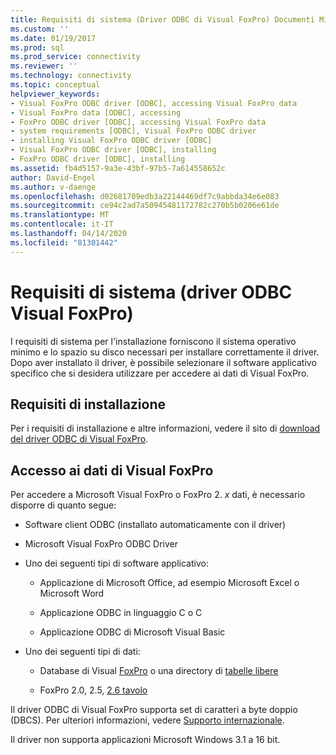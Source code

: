 ```yaml
---
title: Requisiti di sistema (Driver ODBC di Visual FoxPro) Documenti Microsoft
ms.custom: ''
ms.date: 01/19/2017
ms.prod: sql
ms.prod_service: connectivity
ms.reviewer: ''
ms.technology: connectivity
ms.topic: conceptual
helpviewer_keywords:
- Visual FoxPro ODBC driver [ODBC], accessing Visual FoxPro data
- Visual FoxPro data [ODBC], accessing
- FoxPro ODBC driver [ODBC], accessing Visual FoxPro data
- system requirements [ODBC], Visual FoxPro ODBC driver
- installing Visual FoxPro ODBC driver [ODBC]
- Visual FoxPro ODBC driver [ODBC], installing
- FoxPro ODBC driver [ODBC], installing
ms.assetid: fb4d5157-9a3e-43bf-97b5-7a614558652c
author: David-Engel
ms.author: v-daenge
ms.openlocfilehash: d02681709edb3a22144469df7c9abbda34e6e083
ms.sourcegitcommit: ce94c2ad7a50945481172782c270b5b0206e61de
ms.translationtype: MT
ms.contentlocale: it-IT
ms.lasthandoff: 04/14/2020
ms.locfileid: "81301442"
---
```

# <a name="system-requirements-visual-foxpro-odbc-driver"></a>Requisiti di sistema (driver ODBC Visual FoxPro)
I requisiti di sistema per l'installazione forniscono il sistema operativo minimo e lo spazio su disco necessari per installare correttamente il driver. Dopo aver installato il driver, è possibile selezionare il software applicativo specifico che si desidera utilizzare per accedere ai dati di Visual FoxPro.  
  
## <a name="installation-requirements"></a>Requisiti di installazione  
 Per i requisiti di installazione e altre informazioni, vedere il sito di [download del driver ODBC di Visual FoxPro](https://go.microsoft.com/fwlink/?LinkId=121318).  
  
## <a name="accessing-visual-foxpro-data"></a>Accesso ai dati di Visual FoxPro  
 Per accedere a Microsoft Visual FoxPro o FoxPro 2. *x* dati, è necessario disporre di quanto segue:  
  
-   Software client ODBC (installato automaticamente con il driver)  
  
-   Microsoft Visual FoxPro ODBC Driver  
  
-   Uno dei seguenti tipi di software applicativo:  
  
    -   Applicazione di Microsoft Office, ad esempio Microsoft Excel o Microsoft Word  
  
    -   Applicazione ODBC in linguaggio C o C  
  
    -   Applicazione ODBC di Microsoft Visual Basic  
  
-   Uno dei seguenti tipi di dati:  
  
    -   Database di Visual [FoxPro](../../odbc/microsoft/visual-foxpro-terminology.md) o una directory di [tabelle libere](../../odbc/microsoft/visual-foxpro-terminology.md)  
  
    -   FoxPro 2.0, 2.5, [2.6 tavolo](../../odbc/microsoft/visual-foxpro-terminology.md)  
  
 Il driver ODBC di Visual FoxPro supporta set di caratteri a byte doppio (DBCS). Per ulteriori informazioni, vedere [Supporto internazionale](../../odbc/microsoft/international-support-visual-foxpro-odbc-driver.md).  
  
 Il driver non supporta applicazioni Microsoft Windows 3.1 a 16 bit.
